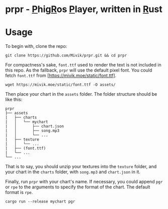# prpr - <ins>P</ins>hig<ins>R</ins>os <ins>P</ins>layer, written in <ins>R</ins>ust

# Usage

To begin with, clone the repo:

```shell
git clone https://github.com/Mivik/prpr.git && cd prpr
```

For compactness's sake, `font.ttf` used to render the text is not included in this repo. As the fallback, `prpr` will use the default pixel font. You could fetch `font.ttf` from [https://mivik.moe/static/font.ttf].

```shell
wget https://mivik.moe/static/font.ttf -O assets/
```

Then place your chart in the `assets` folder. The folder structure should be like this:

```
prpr
├── assets
|   ├── charts
|   │   └── mychart
|   │       ├── chart.json
|   │       ├── song.mp3
|   │       └── ...
|   ├── texture
|   │   └── ...
|   ├── (font.ttf)
|   └── ...
└── ...
```

That is to say, you should unzip your textures into the `texture` folder, and your chart in the `charts` folder, with `song.mp3` and `chart.json` in it.

Finally, run `prpr` with your chart's name. If necessary, you could append `pgr` or `rpe` to the arguments to specify the format of the chart. The default format is `rpe`.

```shell
cargo run --release mychart pgr
```
